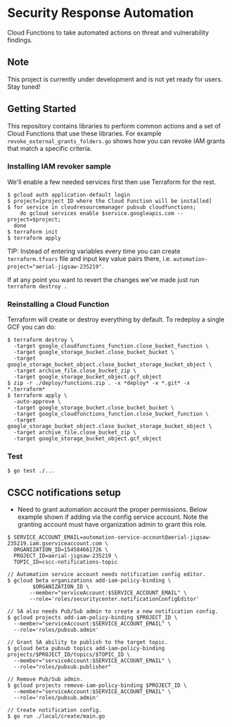# Security Response Automation

Cloud Functions to take automated actions on threat and vulnerability findings.

## Note

This project is currently under development and is not yet ready for users. Stay tuned!

## Getting Started

This repository contains libraries to perform common actions and a set of Cloud
Functions that use these libraries. For example
`revoke_external_grants_folders.go` shows how you can revoke IAM grants that
match a specific criteria.

### Installing IAM revoker sample

We'll enable a few needed services first then use Terraform for the rest.

```shell
$ gcloud auth application-default login
$ project=[project ID where the Cloud Function will be installed]
$ for service in cloudresourcemanager pubsub cloudfunctions;
    do gcloud services enable $service.googleapis.com --project=$project;
  done
$ terraform init
$ terraform apply
```

TIP: Instead of entering variables every time you can create `terraform.tfvars`
file and input key value pairs there, i.e.
`automation-project="aerial-jigsaw-235219"`.

If at any point you want to revert the changes we've made just run `terraform
destroy .`

### Reinstalling a Cloud Function

Terraform will create or destroy everything by default. To redeploy a single GCF you can do:

```shell
$ terraform destroy \
  -target google_cloudfunctions_function.close_bucket_function \
  -target google_storage_bucket.close_bucket_bucket \
  -target google_storage_bucket_object.close_bucket_storage_bucket_object \
  -target archive_file.close_bucket_zip \
  -target google_storage_bucket_object.gcf_object
$ zip -r ./deploy/functions.zip . -x *deploy* -x *.git* -x *.terraform*
$ terraform apply \
  -auto-approve \
  -target google_storage_bucket.close_bucket_bucket \
  -target google_cloudfunctions_function.close_bucket_function \
  -target google_storage_bucket_object.close_bucket_storage_bucket_object \
  -target archive_file.close_bucket_zip \
  -target google_storage_bucket_object.gcf_object
```

### Test

```shell
$ go test ./...
```

## CSCC notifications setup

- Need to grant automation account the proper permissions. Below example shown if adding via the
  config service account. Note the granting account must have organization admin to grant this
  role.

```shell
$ SERVICE_ACCOUNT_EMAIL=automation-service-account@aerial-jigsaw-235219.iam.gserviceaccount.com \
  ORGANIZATION_ID=154584661726 \
  PROJECT_ID=aerial-jigsaw-235219 \
  TOPIC_ID=cscc-notifications-topic

// Automation service account needs notification config editor.
$ gcloud beta organizations add-iam-policy-binding \
        $ORGANIZATION_ID \
       --member="serviceAccount:$SERVICE_ACCOUNT_EMAIL" \
       --role='roles/securitycenter.notificationConfigEditor'

// SA also needs Pub/Sub admin to create a new notification config.
$ gcloud projects add-iam-policy-binding $PROJECT_ID \
  --member="serviceAccount:$SERVICE_ACCOUNT_EMAIL" \
  --role='roles/pubsub.admin'

// Grant SA ability to publish to the target topic.
$ gcloud beta pubsub topics add-iam-policy-binding projects/$PROJECT_ID/topics/$TOPIC_ID \
  --member="serviceAccount:$SERVICE_ACCOUNT_EMAIL" \
  --role="roles/pubsub.publisher"

// Remove Pub/Sub admin.
$ gcloud projects remove-iam-policy-binding $PROJECT_ID \
  --member="serviceAccount:$SERVICE_ACCOUNT_EMAIL" \
  --role='roles/pubsub.admin'

// Create notification config.
$ go run ./local/create/main.go
```
